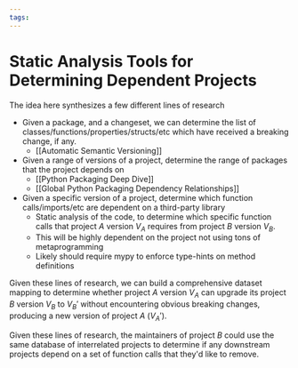 ```yaml
---
tags:
---
```

# Static Analysis Tools for Determining Dependent Projects

The idea here synthesizes a few different lines of research
- Given a package, and a changeset, we can determine the list of classes/functions/properties/structs/etc which have received a breaking change, if any.
	- [[Automatic Semantic Versioning]]
- Given a range of versions of a project, determine the range of packages that the project depends on
	- [[Python Packaging Deep Dive]]
	- [[Global Python Packaging Dependency Relationships]]
- Given a specific version of a project, determine which function calls/imports/etc are dependent on a third-party library
	- Static analysis of the code, to determine which specific function calls that project $A$ version $V_A$ requires from project $B$ version $V_B$.
	- This will be highly dependent on the project not using tons of metaprogramming
	- Likely should require mypy to enforce type-hints on method definitions

Given these lines of research, we can build a comprehensive dataset mapping to determine whether project $A$ version $V_A$ can upgrade its project $B$ version $V_B$ to $V_B'$ without encountering obvious breaking changes, producing a new version of project $A$ ($V_A'$).

Given these lines of research, the maintainers of project $B$ could use the same database of interrelated projects to determine if any downstream projects depend on a set of function calls that they'd like to remove.